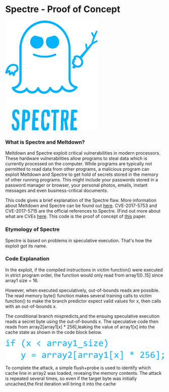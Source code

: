 # Spectre - Proof of Concept

<img src="spectre-text.png" height="350">

### What is Spectre and Meltdown? 

Meltdown and Spectre exploit critical vulnerabilities in modern processors. These hardware vulnerabilities allow programs to steal data which is currently processed on the computer. While programs are typically not permitted to read data from other programs, a malicious program can exploit Meltdown and Spectre to get hold of secrets stored in the memory of other running programs. This might include your passwords stored in a password manager or browser, your personal photos, emails, instant messages and even business-critical documents.

This code gives a brief explanation of the Spectre flaw. More information about Meltdown and Spectre can be found out [here](http://meltdownattack.com). CVE-2017-5753 and CVE-2017-5715 are the official references to Spectre. (Find out more about what are CVEs [here](https://chaitanyarahalkar.000webhostapp.com/exploits-vulnerabilities-with-introduction-to-metasploit/). This code is the proof of concept of [this](https://arxiv.org/abs/1801.01203) paper. 

### Etymology of Spectre 

Spectre is based on problems in speculative execution. That's how the exploit got its name. 

### Code Explanation

In the exploit, if the compiled instructions in victim function() were executed in strict program order, the function would only read from array1[0..15] since array1 size = 16.

However, when executed speculatively, out-of-bounds reads are possible. The read memory byte() function makes several training calls to victim function() to make the branch predictor expect valid values for x, then calls
with an out-of-bounds x. 

The conditional branch mispredicts,and the ensuing speculative execution reads a secret byte using the out-of-bounds x. 
The speculative code then reads from array2[array1[x] * 256],leaking the value of array1[x] into the cache state as shown in the code block below.

<img src="spectre-code.png" width="620"></img>

To complete the attack, a simple flush+probe is used to identify which cache line in array2 was loaded, reveaing the memory contents. The attack is repeated several
times, so even if the target byte was initially uncached,the first iteration will bring it into the cache

